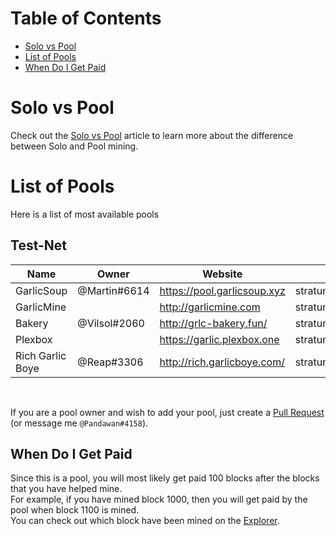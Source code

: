 # Table of Contents
- [Solo vs Pool](#solo-vs-pool)
- [List of Pools](#list-of-pools)
- [When Do I Get Paid](#when-do-i-get-paid)

# Solo vs Pool
Check out the [Solo vs Pool](how-to-mine.html#solo-vs-pool) article to learn more about the difference between Solo and Pool mining.

# List of Pools
Here is a list of most available pools

## Test-Net
| Name             | Owner        | Website                     | Address                                   |
|------------------|--------------|-----------------------------|-------------------------------------------|
| GarlicSoup       | @Martin#6614 | https://pool.garlicsoup.xyz | stratum+tcp://us.pool.garlicsoup.xyz:3333 |
| GarlicMine       |              | http://garlicmine.com       | stratum+tcp://garlicmine.com:3333         |
| Bakery           | @Vilsol#2060 | http://grlc-bakery.fun/     | stratum+tcp://pool.grlc-bakery.fun:3333   |
| Plexbox          |              | https://garlic.plexbox.one  | stratum+tcp://garlic.plexbox.one:3032     |
| Rich Garlic Boye | @Reap#3306   | http://rich.garlicboye.com/ |  stratum+tcp://rich.garlicboye.com:3333   |

<br>

If you are a pool owner and wish to add your pool, just create a [Pull Request](https://github.com/PandawanFr/GarlicoinHelp/pulls) (or message me `@Pandawan#4158`).

## When Do I Get Paid
Since this is a pool, you will most likely get paid 100 blocks after the blocks that you have helped mine.  
For example, if you have mined block 1000, then you will get paid by the pool when block 1100 is mined.  
You can check out which block have been mined on the [Explorer](http://explorer.garlicoin.io/).
